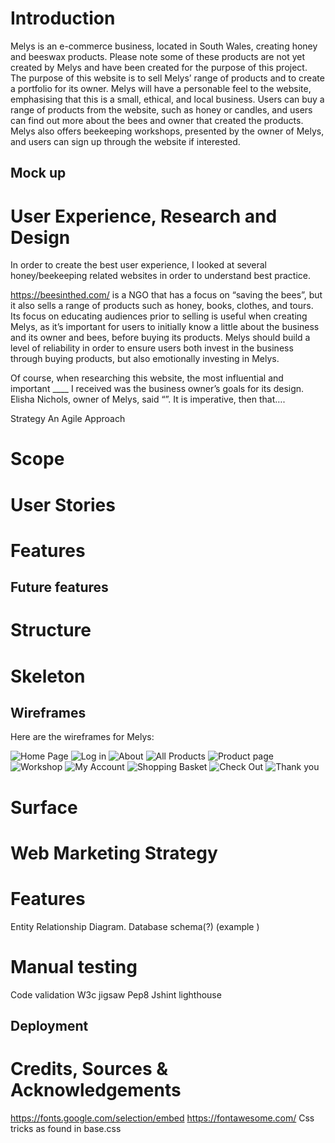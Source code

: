 # Introduction

Melys is an e-commerce business, located in South Wales, creating honey and beeswax products. Please note some of these products are not yet created by Melys and have been created for the purpose of this project. The purpose of this website is to sell Melys’ range of products and to create a portfolio for its owner. Melys will have a personable feel to the website, emphasising that this is a small, ethical, and local business. Users can buy a range of products from the website, such as honey or candles, and users can find out more about the bees and owner that created the products. Melys also offers beekeeping workshops, presented by the owner of Melys, and users can sign up through the website if interested.

## Mock up


# User Experience, Research and Design

In order to create the best user experience, I looked at several honey/beekeeping related websites in order to understand best practice. 


https://beesinthed.com/ is a NGO that has a focus on “saving the bees”, but it also sells a range of products such as honey, books, clothes, and tours. Its focus on educating audiences prior to selling is useful when creating Melys, as it’s important for users to initially know a little about the business and its owner and bees, before buying its products. Melys should build a level of reliability in order to ensure users both invest in the business through buying products, but also emotionally investing in Melys.

Of course, when researching this website, the most influential and important ____ I received was the business owner’s goals for its design. Elisha Nichols, owner of Melys, said “”. It is imperative, then that….


Strategy
An Agile Approach
# Scope

# User Stories
# Features
## Future features

# Structure

# Skeleton
## Wireframes

Here are the wireframes for Melys:

![Home Page](media/docs/wireframes/home.png)
![Log in](media/docs/wireframes/login.png)
![About](media/docs/wireframes/about.png)
![All Products](media/docs/wireframes/allproducts.png)
![Product page](media/docs/wireframes/productpage.png)
![Workshop](media/docs/wireframes/workshop.png)
![My Account](media/docs/wireframes/myaccount.png)
![Shopping Basket](media/docs/wireframes/basket.png)
![Check Out](media/docs/wireframes/checkout.png)
![Thank you](media/docs/wireframes/thankyou.png)




# Surface

# Web Marketing Strategy
# Features
Entity Relationship Diagram. Database schema(?)
(example )
# Manual testing
Code validation
W3c jigsaw
Pep8
Jshint
lighthouse
## Deployment
# Credits, Sources & Acknowledgements

https://fonts.google.com/selection/embed
https://fontawesome.com/
Css tricks as found in base.css
